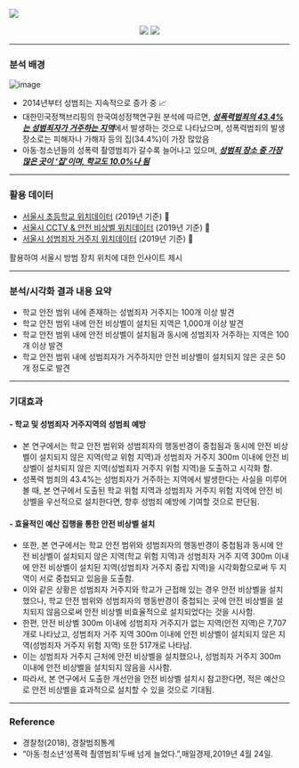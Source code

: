 
![](https://github.com/AsellaS2/Visualization-project-using-public-data/assets/69001369/d5e3afb8-916d-4b7f-a91c-57afa75fd35b)
<p align="center"><img src="https://img.shields.io/badge/R-75AADB?style=plastic&logo=Rstudio&logoColor=white">
<img src="https://img.shields.io/badge/leaflet-199900?style=plastic&logo=/LeaFlet&logoColor=white"></p>

---

### 분석 배경

![image](https://github.com/AsellaS2/Visualization-project-using-public-data/assets/69001369/d7b2236a-9026-463b-af24-36959a48ab9d)
  
- 2014년부터 성범죄는 지속적으로 증가 중 📈
- 대한민국정책브리핑의 한국여성정책연구원 분석에 따르면, [<U>***성폭력범죄의 43.4%는 성범죄자가 거주하는 지역***</U>](https://www.yna.co.kr/view/AKR20190424073200005)에서 발생하는 것으로 나타났으며, 성폭력범죄의 발생장소로는 피해자나 가해자 등의 집(34.4%)이 가장 많았음
- 아동·청소년들의 성폭력 촬영범죄가 갈수록 늘어나고 있으며, [***성범죄 장소 중 가장 많은 곳이 ‘집’이며, 학교도 10.0%나 됨***](https://www.yna.co.kr/view/AKR20190424073200005)

---
### 활용 데이터
- [서울시 초등학교 위치데이터](https://data.seoul.go.kr/dataList/OA-20555/S/1/datasetView.do) (2019년 기준) 🏢
- [서울시 CCTV & 안전 비상벨 위치데이터](https://www.localdata.go.kr/lif/lifeCtacDataView.do) (2019년 기준) 📸
- [서울시 성범죄자 거주지 위치데이터](https://www.sexoffender.go.kr/m1s2_login5.nsc#) (2019년 기준) 🐾

활용하여 서울시 방범 장치 위치에 대한 인사이트 제시

---
### 분석/시각화 결과 내용 요약  

- 학교 안전 범위 내에 존재하는 성범죄자 거주지는 100개 이상 발견
- 학교 안전 범위 내에 안전 비상벨이 설치된 지역은 1,000개 이상 발견
- 학교 안전 범위 내에 안전 비상벨이 설치됨과 동시에 성범죄자 거주하는 지역은 100개 이상 발견
- 학교 안전 범위 내에 성범죄자가 거주하지만 안전 비상벨이 설치되지 않은 곳은 50개 정도로 발견
---
### 기대효과  

#### - 학교 및 성범죄자 거주지역의 성범죄 예방
  * 본 연구에서는 학교 안전 범위와 성범죄자의 행동반경이 중첩됨과 동시에 안전 비상벨이 설치되지 않은 지역(학교 위험 지역)과 성범죄자 거주지 300m 이내에 안전 비상벨이 설치되지 않은 지역(성범죄자 거주지 위험 지역)을 도출하고 시각화 함.
  * 성폭력 범죄의 43.4%는 성범죄자가 거주하는 지역에서 발생한다는 사실을 미루어 볼 때, 본 연구에서 도출된 학교 위험 지역과 성범죄자 거주지 위험 지역에 안전 비상벨을 우선적으로 설치한다면, 향후 성범죄 예방에 기여할 것으로 판단됨.
#### - 효율적인 예산 집행을 통한 안전 비상벨 설치
  * 또한, 본 연구에서는 학교 안전 범위와 성범죄자의 행동반경이 중첩됨과 동시에 안전 비상벨이 설치되지 않은 지역(학교 위험 지역)과 성범죄자 거주 지역 300m 이내에 안전 비상벨이 설치된 지역(성범죄자 거주지 중립 지역)을 시각화함으로써 두 지역이 서로 중첩되고 있음을 도출함.
  * 이와 같은 상황은 성범죄자 거주지와 학교가 근접해 있는 경우 안전 비상벨을 설치했으나, 학교 안전 범위와 성범죄자의 행동반경이 중첩되는 곳에 안전 비상벨을 설치되지 않음으로써 안전 비상벨 비효율적으로 설치되었다는 것을 시사함.
  * 한편, 안전 비상벨 300m 이내에 성범죄자 거주지가 없는 지역(안전 지역)은 7,707개로 나타났고, 성범죄자 거주 지역 300m 이내에 안전 비상벨이 설치되지 않은 지역(성범죄자 거주지 위험 지역) 또한 517개로 나타남.
  * 이는 성범죄자 거주지 근처에 안전 비상벨을 설치했으나, 성범죄자 거주지 300m 이내에 안전 비상벨을 설치되지 않음을 시사함.
  * 따라서, 본 연구에서 도출한 개선안을 안전 비상벨 설치시 참고한다면, 적은 예산으로 안전 비상벨을 효과적으로 설치할 수 있을 것으로 기대됨.
---
### Reference
- 경찰청(2018), 경찰범죄통계
- “아동·청소년‘성폭력 쵤영범죄’두배 넘게 늘었다.”,매일경제,2019년 4월 24일.
